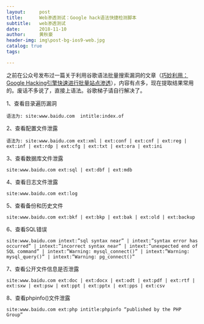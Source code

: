 ```yaml
---
layout:     post
title:      Web渗透测试：Google hack语法快捷检测脚本
subtitle:   web渗透测试
date:       2018-11-10
author:     黄秋豪
header-img: img\post-bg-ios9-web.jpg
catalog: true
tags:  

---
```


之前在公众号发布过一篇关于利用谷歌语法批量搜索漏洞的文章（[巧妙利用：Google Hacking引擎快速进行批量站点渗透](https://mp.weixin.qq.com/s/a8kaj8jPZ06pJ5vnMup4RQ)），内容有点多，现在提取结果常用的。废话不多说了，直接上语法。谷歌梯子请自行解决了。

1、查看目录遍历漏洞  

`语法为: site:www.baidu.com  intitle:index.of`

2、查看配置文件泄露  

`语法为: site:www.baidu.com ext:xml | ext:conf | ext:cnf | ext:reg | ext:inf | ext:rdp | ext:cfg | ext:txt | ext:ora | ext:ini`


3、查看数据库文件泄露

`site:www.baidu.com ext:sql | ext:dbf | ext:mdb`


4、查看日志文件泄露

`site:www.baidu.com ext:log`

5、查看备份和历史文件

`site:www.baidu.com ext:bkf | ext:bkp | ext:bak | ext:old | ext:backup`

6、查看SQL错误  

`site:www.baidu.com intext:”sql syntax near” | intext:”syntax error has occurred” | intext:”incorrect syntax near” | intext:”unexpected end of SQL command” | intext:”Warning: mysql_connect()” | intext:”Warning: mysql_query()” | intext:”Warning: pg_connect()”`

7、查看公开文件信息是否泄露  

`site:www.baidu.com ext:doc | ext:docx | ext:odt | ext:pdf | ext:rtf | ext:sxw | ext:psw | ext:ppt | ext:pptx | ext:pps | ext:csv`

8、查看phpinfo()文件泄露

`site:www.baidu.com ext:php intitle:phpinfo “published by the PHP Group”`

















